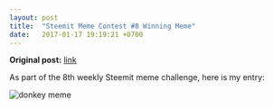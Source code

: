 ```yaml
---
layout: post
title:  "Steemit Meme Contest #8 Winning Meme"
date:   2017-01-17 19:19:21 +0700
---
```


**Original post:** [link](https://steemit.com/memechallenge/@robertdurst10/meme-challenge-8-entry-1)

As part of the 8th weekly Steemit meme challenge, here is my entry:

![donkey meme](https://steemitimages.com/DQmb6FUPSqZQ5tEwTyZoedpqYsauoJoKvRjWX9RyqhpD6wh/Screen%20Shot%202017-03-14%20at%201.22.10%20AM.png)
